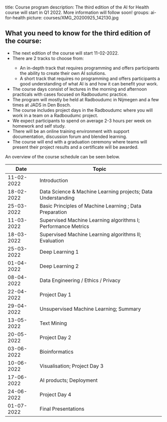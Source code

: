 title: Course program
description: The third edition of the AI for Health course will start in Q1 2022. More information will follow soon!
groups: ai-for-health
picture: courses/XMG_20200925_142130.jpg

## What you need to know for the third edition of the course:

<ul>
<li>The next edition of the course will start 11-02-2022.</li>
<li>There are 2 tracks to choose from: </li>
<ul>
  <li> An in-depth track that requires programming and offers participants the ability to create their own AI solutions.</li>
  <li> A short track that requires no programming and offers participants a good understanding of what AI is and how it can benefit your work.</li>
</ul>
<li>The course days consist of lectures in the morning and afternoon practicals with cases focused on Radboudumc practice.</li>
<li>The program will mostly be held at Radboudumc in Nijmegen and a few times at JADS in Den Bosch.</li>
<li>The course includes project days in the Radboudumc where you will work in a team on a Radboudumc project.</li>
<li>We expect participants to spend on average 2-3 hours per week on homework and self study.</li>
<li>There will be an online training environment with support documentation, discussion forum and blended learning.</li>
<li>The course will end with a graduation ceremony where teams will present their project results and a certificate will be awarded.</li>
</ul>

<!---

- The course will be held on 18 Fridays, with different topics per day, starting in Q1 2022.
- The course days consist of lectures in the morning and afternoon practicals with cases focused on Radboudumc practice.
- The program for the 18 Fridays will mostly be held at Radboudumc in Nijmegen and a few times at JADS in Den Bosch.
- The course includes 4 project days in the Radboudumc where you will work in a team on a Radboudumc project.
- We expect participants to spend on average 2-3 hours per week on homework and self study.
- There will be an online training environment with support documentation, discussion forum and blended learning.
- The course will end with a graduation ceremony where teams will present their project results and a certificate will be awarded.
-->

An overview of the course schedule can be seen below.

| Date  |  Topic  |
| ----- | ------- |
| 11-02-2022 | Introduction | 
| 18-02-2022 | Data Science & Machine Learning projects; Data Understanding |
| 25-03-2022 | Basic Principles of Machine Learning ; Data Preparation |
| 11-03-2022 | Supervised Machine Learning algorithms I; Performance Metrics |
| 18-03-2022 | Supervised Machine Learning algorithms II; Evaluation |
| 25-03-2022 | Deep Learning 1 |
| 01-04-2022 | Deep Learning 2 |
| 08-04-2022 | Data Engineering / Ethics / Privacy |
| 22-04-2022 | Project Day 1 |
| 29-04-2022 | Unsupervised Machine Learning; Summary |
| 13-05-2022 | Text Mining |
| 20-05-2022 | Project Day 2 |
| 03-06-2022 | Bioinformatics |
| 10-06-2022 | Visualisation; Project Day 3 |
| 17-06-2022 | AI products; Deployment | 
| 24-06-2022 | Project Day 4 |
| 01-07-2022 | Final Presentations  |

